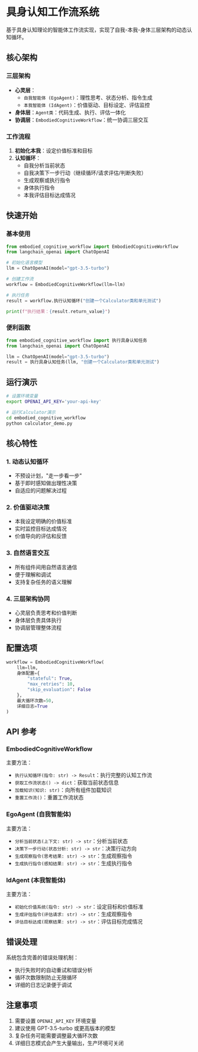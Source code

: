 # 具身认知工作流系统

基于具身认知理论的智能体工作流实现，实现了自我-本我-身体三层架构的动态认知循环。

## 核心架构

### 三层架构
- **心灵层**：
  - `自我智能体 (EgoAgent)`：理性思考、状态分析、指令生成
  - `本我智能体 (IdAgent)`：价值驱动、目标设定、评估监控
- **身体层**：`Agent类`：代码生成、执行、评估一体化
- **协调层**：`EmbodiedCognitiveWorkflow`：统一协调三层交互

### 工作流程
1. **初始化本我**：设定价值标准和目标
2. **认知循环**：
   - 自我分析当前状态
   - 自我决策下一步行动（继续循环/请求评估/判断失败）
   - 生成观察或执行指令
   - 身体执行指令
   - 本我评估目标达成情况

## 快速开始

### 基本使用

```python
from embodied_cognitive_workflow import EmbodiedCognitiveWorkflow
from langchain_openai import ChatOpenAI

# 初始化语言模型
llm = ChatOpenAI(model="gpt-3.5-turbo")

# 创建工作流
workflow = EmbodiedCognitiveWorkflow(llm=llm)

# 执行任务
result = workflow.执行认知循环("创建一个Calculator类和单元测试")

print(f"执行结果：{result.return_value}")
```

### 便利函数

```python
from embodied_cognitive_workflow import 执行具身认知任务
from langchain_openai import ChatOpenAI

llm = ChatOpenAI(model="gpt-3.5-turbo")
result = 执行具身认知任务(llm, "创建一个Calculator类和单元测试")
```

## 运行演示

```bash
# 设置环境变量
export OPENAI_API_KEY='your-api-key'

# 运行Calculator演示
cd embodied_cognitive_workflow
python calculator_demo.py
```

## 核心特性

### 1. 动态认知循环
- 不预设计划，"走一步看一步"
- 基于即时感知做出理性决策
- 自适应的问题解决过程

### 2. 价值驱动决策
- 本我设定明确的价值标准
- 实时监控目标达成情况
- 价值导向的评估和反馈

### 3. 自然语言交互
- 所有组件间用自然语言通信
- 便于理解和调试
- 支持复杂任务的语义理解

### 4. 三层架构协同
- 心灵层负责思考和价值判断
- 身体层负责具体执行
- 协调层管理整体流程

## 配置选项

```python
workflow = EmbodiedCognitiveWorkflow(
    llm=llm,
    身体配置={
        "stateful": True,
        "max_retries": 10,
        "skip_evaluation": False
    },
    最大循环次数=50,
    详细日志=True
)
```

## API 参考

### EmbodiedCognitiveWorkflow

主要方法：
- `执行认知循环(指令: str) -> Result`：执行完整的认知工作流
- `获取工作流状态() -> dict`：获取当前状态信息
- `加载知识(知识: str)`：向所有组件加载知识
- `重置工作流()`：重置工作流状态

### EgoAgent (自我智能体)

主要方法：
- `分析当前状态(上下文: str) -> str`：分析当前状态
- `决策下一步行动(状态分析: str) -> str`：决策行动方向
- `生成观察指令(思考结果: str) -> str`：生成观察指令
- `生成执行指令(感知结果: str) -> str`：生成执行指令

### IdAgent (本我智能体)

主要方法：
- `初始化价值系统(指令: str) -> str`：设定目标和价值标准
- `生成评估指令(评估请求: str) -> str`：生成观察指令
- `评估目标达成(观察结果: str) -> str`：评估目标完成情况

## 错误处理

系统包含完善的错误处理机制：
- 执行失败时的自动重试和错误分析
- 循环次数限制防止无限循环
- 详细的日志记录便于调试

## 注意事项

1. 需要设置 `OPENAI_API_KEY` 环境变量
2. 建议使用 GPT-3.5-turbo 或更高版本的模型
3. 复杂任务可能需要调整最大循环次数
4. 详细日志模式会产生大量输出，生产环境可关闭